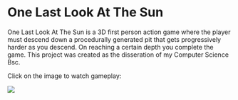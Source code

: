 # One Last Look At The Sun

One Last Look At The Sun is a 3D first person action game where the player must descend down a procedurally generated pit that gets progressively harder as you descend. On reaching a certain depth you complete the game.
This project was  created as the disseration of my Computer Science Bsc.

Click on the image to watch gameplay:

[![](https://img.youtube.com/vi/4kF0kKxBDEY/0.jpg)](https://www.youtube.com/watch?v=4kF0kKxBDEY)
